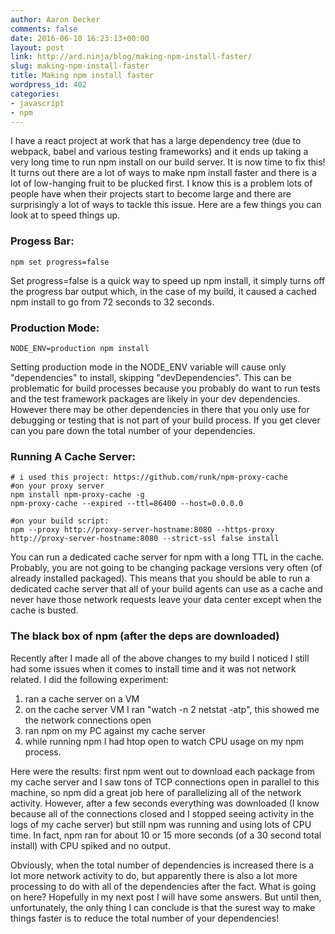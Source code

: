 ```yaml
---
author: Aaron Decker
comments: false
date: 2016-06-10 16:23:13+00:00
layout: post
link: http://ard.ninja/blog/making-npm-install-faster/
slug: making-npm-install-faster
title: Making npm install faster
wordpress_id: 402
categories:
- javascript
- npm
---
```


I have a react project at work that has a large dependency tree (due to webpack, babel and various testing frameworks) and it ends up taking a very long time to run npm install on our build server. It is now time to fix this! It turns out there are a lot of ways to make npm install faster and there is a lot of low-hanging fruit to be plucked first. I know this is a problem lots of people have when their projects start to become large and there are surprisingly a lot of ways to tackle this issue. Here are a few  things you can look at to speed things up.



### Progess Bar:

```
npm set progress=false
```

Set progress=false is a quick way to speed up npm install, it simply turns off the progress bar output which, in the case of my build, it caused a cached npm install to go from 72 seconds to 32 seconds.



### Production Mode:

```
NODE_ENV=production npm install
```

Setting production mode in the NODE_ENV variable will cause only "dependencies" to install, skipping "devDependencies". This can be problematic for build processes because you probably do want to run tests and the test framework packages are likely in your dev dependencies. However there may be other dependencies in there that you only use for debugging or testing that is not part of your build process. If you get clever can you pare down the total number of your dependencies.



### Running A Cache Server:

```
# i used this project: https://github.com/runk/npm-proxy-cache
#on your proxy server
npm install npm-proxy-cache -g
npm-proxy-cache --expired --ttl=86400 --host=0.0.0.0

#on your build script:
npm --proxy http://proxy-server-hostname:8080 --https-proxy http://proxy-server-hostname:8080 --strict-ssl false install
```

You can run a dedicated cache server for npm with a long TTL in the cache. Probably, you are not going to be changing package versions very often (of already installed packaged). This means that you should be able to run a dedicated cache server that all of your build agents can use as a cache and never have those network requests leave your data center except when the cache is busted.



### The black box of npm (after the deps are downloaded)

Recently after I made all of the above changes to my build I noticed I still had some issues when it comes to install time and it was not network related. I did the following experiment:

  1. ran a cache server on a VM
  2. on the cache server VM I ran "watch -n 2 netstat -atp", this showed me the network connections open
  3. ran npm on my PC against my cache server
  4. while running npm I had htop open to watch CPU usage on my npm process.


Here were the results: first npm went out to download each package from my cache server and I saw tons of TCP connections open in parallel to this machine, so npm did a great job here of parallelizing all of the network activity. However, after a few seconds everything was downloaded (I know because all of the connections closed and I stopped seeing activity in the logs of my cache server) but still npm was running and using lots of CPU time. In fact, npm ran for about 10 or 15 more seconds (of a 30 second total install) with CPU spiked and no output.

Obviously, when the total number of dependencies is increased there is a lot more network activity to do, but apparently there is also a lot more processing to do with all of the dependencies after the fact. What is going on here? Hopefully in my next post I will have some answers. But until then, unfortunately, the only thing I can conclude is that the surest way to make things faster is to reduce the total number of your dependencies!
